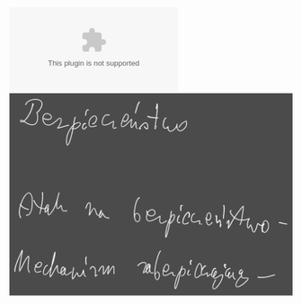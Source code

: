 ![](Notatki/Semestr%204/Sieci%20komputerowe/Wykłady/Wykład%2012/14_SK_Bezpieczenstwo.pptx)![](Notatki/Semestr%204/Sieci%20komputerowe/Wykłady/Wykład%2012/Drawing%202024-06-12%2017.44.16.excalidraw.svg)